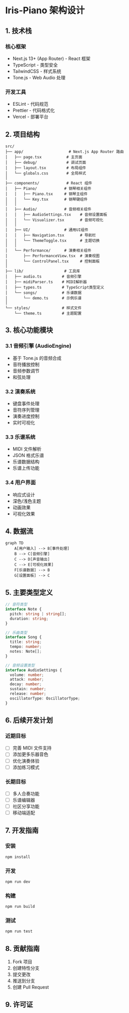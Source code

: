 # Iris-Piano 架构设计

## 1. 技术栈

### 核心框架

- Next.js 13+ (App Router) - React 框架
- TypeScript - 类型安全
- TailwindCSS - 样式系统
- Tone.js - Web Audio 处理

### 开发工具

- ESLint - 代码规范
- Prettier - 代码格式化
- Vercel - 部署平台

## 2. 项目结构

```
src/
├── app/                    # Next.js App Router 路由
│   ├── page.tsx           # 主页面
│   ├── debug/             # 调试页面
│   ├── layout.tsx         # 布局组件
│   └── globals.css        # 全局样式
│
├── components/            # React 组件
│   ├── Piano/            # 钢琴相关组件
│   │   ├── Piano.tsx     # 钢琴主组件
│   │   └── Key.tsx       # 钢琴键组件
│   │
│   ├── Audio/            # 音频相关组件
│   │   ├── AudioSettings.tsx    # 音频设置面板
│   │   └── Visualizer.tsx       # 音频可视化
│   │
│   ├── UI/               # 通用UI组件
│   │   ├── Navigation.tsx       # 导航栏
│   │   └── ThemeToggle.tsx      # 主题切换
│   │
│   └── Performance/      # 演奏相关组件
│       ├── PerformanceView.tsx  # 演奏视图
│       └── ControlPanel.tsx     # 控制面板
│
├── lib/                  # 工具库
│   ├── audio.ts         # 音频引擎
│   ├── midiParser.ts    # MIDI解析器
│   ├── types.ts         # TypeScript类型定义
│   └── songs/           # 乐谱数据
│       └── demo.ts      # 示例乐谱
│
└── styles/              # 样式文件
    └── theme.ts         # 主题配置
```

## 3. 核心功能模块

### 3.1 音频引擎 (AudioEngine)
- 基于 Tone.js 的音频合成
- 音符播放控制
- 音频参数调节
- 和弦处理

### 3.2 演奏系统
- 键盘事件处理
- 音符序列管理
- 演奏进度控制
- 实时可视化

### 3.3 乐谱系统
- MIDI 文件解析
- JSON 格式乐谱
- 乐谱数据结构
- 乐谱上传功能

### 3.4 用户界面
- 响应式设计
- 深色/浅色主题
- 动画效果
- 可视化效果

## 4. 数据流

```mermaid
graph TD
    A[用户输入] --> B[事件处理]
    B --> C[音频引擎]
    C --> D[声音输出]
    C --> E[可视化效果]
    F[乐谱数据] --> B
    G[设置面板] --> C
```

## 5. 主要类型定义

```typescript
// 音符类型
interface Note {
  pitch: string | string[];
  duration: string;
}

// 乐曲类型
interface Song {
  title: string;
  tempo: number;
  notes: Note[];
}

// 音频设置类型
interface AudioSettings {
  volume: number;
  attack: number;
  decay: number;
  sustain: number;
  release: number;
  oscillatorType: OscillatorType;
}
```

## 6. 后续开发计划

### 近期目标
- [ ] 完善 MIDI 文件支持
- [ ] 添加更多乐器音色
- [ ] 优化演奏体验
- [ ] 添加练习模式

### 长期目标
- [ ] 多人合奏功能
- [ ] 乐谱编辑器
- [ ] 社区分享功能
- [ ] 移动端适配

## 7. 开发指南

### 安装
```bash
npm install
```

### 开发
```bash
npm run dev
```

### 构建
```bash
npm run build
```

### 测试
```bash
npm run test
```

## 8. 贡献指南

1. Fork 项目
2. 创建特性分支
3. 提交更改
4. 推送到分支
5. 创建 Pull Request

## 9. 许可证


